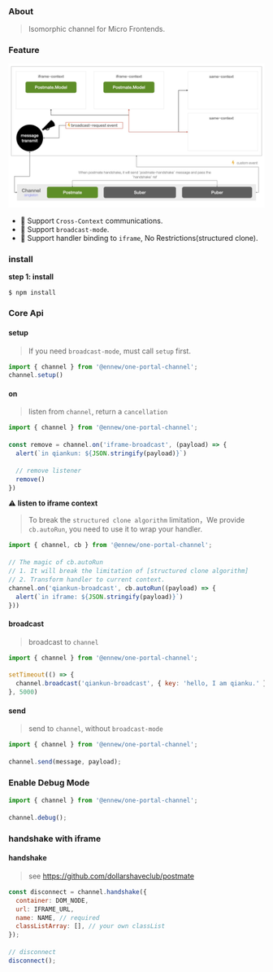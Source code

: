 ### About

> Isomorphic channel for Micro Frontends.

### Feature

![principle](./media/principle.jpeg)

* 🤝 Support `Cross-Context` communications.
* 📢 Support `broadcast-mode`.
* 🚀 Support handler binding to `iframe`, No Restrictions(structured clone).

### install

**step 1: install**

```shell
$ npm install
```

### Core Api

#### setup

> If you need `broadcast-mode`, must call `setup` first.

```javascript
import { channel } from '@ennew/one-portal-channel';
channel.setup()
```

#### on

> listen from `channel`, return a `cancellation`

```javascript
import { channel } from '@ennew/one-portal-channel';

const remove = channel.on('iframe-broadcast', (payload) => {
  alert(`in qiankun: ${JSON.stringify(payload)}`)

  // remove listener
  remove()
})
```

⚠️ **listen to iframe context**

> To break the `structured clone algorithm` limitation，We provide `cb.autoRun`, you need to use it to wrap your handler.

```javascript
import { channel, cb } from '@ennew/one-portal-channel';

// The magic of cb.autoRun
// 1. It will break the limitation of [structured clone algorithm]
// 2. Transform handler to current context.
channel.on('qiankun-broadcast', cb.autoRun((payload) => {
  alert(`in iframe: ${JSON.stringify(payload)}`)
}))
```

#### broadcast

> broadcast to `channel`


```javascript
import { channel } from '@ennew/one-portal-channel';

setTimeout(() => {
  channel.broadcast('qiankun-broadcast', { key: 'hello, I am qianku.' })
}, 5000)
```

#### send

> send to `channel`, without `broadcast-mode`

```javascript
import { channel } from '@ennew/one-portal-channel';

channel.send(message, payload);
```

### Enable Debug Mode

```javascript
import { channel } from '@ennew/one-portal-channel';

channel.debug();
```

### handshake with iframe

#### handshake

> see https://github.com/dollarshaveclub/postmate


```javascript
const disconnect = channel.handshake({
  container: DOM_NODE,
  url: IFRAME_URL,
  name: NAME, // required
  classListArray: [], // your own classList
});

// disconnect
disconnect();
```
